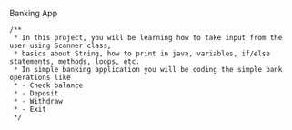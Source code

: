 Banking App

	/**
	 * In this project, you will be learning how to take input from the user using Scanner class,
	 * basics about String, how to print in java, variables, if/else statements, methods, loops, etc.
	 * In simple banking application you will be coding the simple bank operations like 
	 * - Check balance
	 * - Deposit
	 * - Withdraw
	 * - Exit 
	 */
